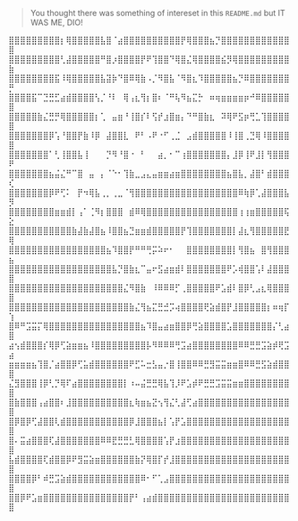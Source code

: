 > You thought there was something of intereset in this `README.md` but IT WAS ME, DIO!

⣿⣿⣿⣿⣿⣿⣿⣿⣿⡆⢿⣿⣿⣿⣿⣿⣧⣿⠈⣴⣿⣿⣿⣿⣿⣿⣿⣿⣿⣿⡟⢿⣿⣿⣿⣦⡙⣿⣿⣿⣿⣿⣿⣿⣿⣿⣿⣿⣿⣿
⣿⣿⣿⣿⣿⣿⣿⣿⣿⢃⣼⣿⣿⣿⣿⣿⠛⣿⡰⣿⣿⣿⣿⡟⠟⢹⣿⣿⠙⢿⣿⣌⢿⣿⣿⣿⣿⣮⡻⢿⣿⣿⣿⣿⣿⣿⣿⣿⣿⣷
⣿⣿⣿⣿⣿⣿⣿⣿⣯⠸⢿⣿⣿⣿⣿⣿⣧⣽⡷⠙⣿⠿⢿⣷⠠⡈⠻⣿⣧⠈⠻⣿⣆⠹⣿⣿⣿⣿⣿⣦⡙⠿⣿⣿⣿⣿⣿⣿⣿⡛
⣿⣿⣿⣿⣯⠉⣙⣛⣋⣴⣾⣿⣿⣿⣿⢣⡈⠘⠇⠀⢿⢠⣆⢻⡆⣿⠆⠈⠛⢧⠻⣦⣍⡓⠀⠶⢶⣶⣶⣶⣶⡶⠚⠿⣿⣿⣿⣿⣿⣿
⣿⣿⣿⣿⣿⣷⣌⣛⡛⢿⣿⣿⣿⣿⣿⡆⢁⠀⣤⣶⠘⢸⣿⡎⠇⢫⡞⣰⣿⣶⡄⠙⠛⣿⣷⣆⠀⠽⢿⠟⣫⡶⢛⣁⢹⣿⣿⣿⣿⣿
⣿⣿⣿⣿⣿⣿⣿⡿⢡⠘⣿⣿⡟⣷⠸⡿⠀⣼⣿⣿⣇⠀⠟⠃⠠⠟⠐⠋⢀⣈⠀⣠⣾⣿⣿⣿⣿⣿⠸⢸⣿⢀⣙⢿⠸⣿⣿⣿⣿⣿
⣿⣿⣿⣿⣿⣿⣿⠁⢃⢸⣿⣿⣧⢸⠀⠀⠀⡙⠻⠘⣿⠐⠀⠃⠀⠀⣴⡀⠂⠉⢰⣿⣿⣿⣿⣿⣿⣿⡄⣸⡿⢸⠟⣸⡇⢻⣿⣿⣿⠟
⣿⣿⣿⣿⣿⣿⣿⣦⣬⣌⠛⠉⣿⠀⣤⠀⡄⠈⠑⠂⢹⣷⣀⣠⣄⣤⣶⣶⣴⣶⣿⣿⣿⣿⣿⣿⣿⣿⣦⣿⣧⡀⣼⣿⠃⣾⣿⣿⣿⢎
⣿⣿⣿⣿⣿⣿⣿⡿⠟⢋⠅⠀⡟⠲⢿⣧⢀⡀⢀⣀⠈⢻⣿⣿⣿⣿⣿⣿⣿⣿⣿⣿⣿⣿⣿⣿⣿⣿⣿⣿⠿⢷⡿⢁⣼⣿⣿⣿⣧⡻
⣿⣿⣿⣿⣿⣿⣿⣿⣶⣶⣾⡇⢠⠁⢈⠻⡆⣿⣿⣿⠀⣾⠿⢿⣿⣿⣿⣿⣿⣿⣿⣿⣿⣿⣿⣿⣿⣿⣿⣿⢰⢰⣶⣿⣿⣿⣿⣿⢯⣕
⣿⣿⣿⣿⣿⣿⣿⣿⣿⣿⣿⣷⣼⣷⣼⣿⣦⠸⣿⣿⣦⣙⣶⣶⣾⣿⣿⣿⣿⣿⡟⢹⣿⣿⣿⣿⣿⣿⣿⡇⣼⣆⢻⣿⣿⣿⣿⣿⣟⢿
⣿⣿⣿⣿⣿⣿⣿⣿⣿⣿⣿⣿⣿⣿⣿⣿⣿⣦⠹⣿⣿⡟⠛⠛⢛⡭⠵⠖⠂⠀⠀⣿⣿⣿⣿⣿⣿⣿⣿⡇⢻⣿⣦⠀⣿⢻⣿⣿⣿⣦
⣿⣿⣿⣿⣿⣿⣿⣿⣿⣿⣿⣿⣿⣿⣿⣿⣿⣿⣧⡙⣿⣷⣆⠉⣤⠖⣫⣴⣶⣾⠇⣿⣿⣿⣿⣿⣿⣿⠟⡡⢾⣿⣿⢡⠇⣼⣿⣿⣿⣿
⣿⣿⣿⣿⣿⣿⣿⣿⣿⣿⣿⣿⣿⣿⣿⣿⣿⣿⣿⣿⣌⠻⣿⣷⠀⠸⠿⠿⠿⡋⢀⣿⣿⣿⣿⣿⠟⣡⣾⠇⣿⡿⢃⣠⣆⢿⣿⣿⣿⣿
⣿⣿⣿⣿⣿⣿⣿⣿⣿⣿⣿⣿⣿⣿⣿⣿⣿⣿⣿⣿⣿⣷⣌⢻⣦⣍⣛⣚⡩⢴⣿⣿⣿⣿⢟⣵⣾⣿⡟⣸⣿⣿⣿⣿⣿⡆⠶⢶⡏⢱
⣿⠿⠛⣩⣭⡍⢿⣿⣿⣿⣿⣿⣿⣿⣿⣿⣿⣿⣿⣿⣿⣿⣿⣦⠹⣿⣤⣴⣶⣿⣿⡿⢛⣵⣿⣿⣿⣿⣡⣿⣿⣿⣿⣿⣿⣿⡌⢃⣴⣿
⣴⢢⣾⣿⣿⣿⡎⢿⡿⢋⣵⣶⣶⣦⠸⣿⣿⣿⣿⣿⣿⣿⣿⣿⡧⠻⠿⠿⠿⢛⣩⣴⣿⣿⣿⣿⣿⣿⣿⣿⠿⠿⣛⣛⣩⣵⡾⢟⣩⣴
⣶⣶⣶⣶⣦⢹⣿⡈⣴⣿⣿⡿⢋⣥⣾⣿⣿⣿⣿⣿⣿⠟⣋⠥⣒⣣⣤⡐⣿⢸⣿⣿⠿⠿⣛⣻⣭⣭⣶⣶⣿⠿⠿⣛⣫⣵⣾⣿⣿⣿
⣌⣻⣿⣿⣿⢸⡿⢃⡙⢿⠏⣴⣿⣿⣿⣿⣿⣿⣿⣿⡇⠰⠤⣬⣛⣛⢿⣧⢹⡸⠟⣡⡾⠟⣛⣛⣩⣭⣭⣶⣶⣿⣿⣿⣿⣿⣿⣿⣿⣿
⣿⣷⣿⣿⣿⢠⣴⣿⣿⠆⣸⣿⣿⣿⣿⣿⣿⣿⣿⣿⣿⣆⢷⣶⣦⣝⢢⢻⣌⢃⣼⢋⣴⣿⣿⣿⣿⣿⣿⣿⣿⣿⣿⣿⣿⣿⣿⣿⣿⣿
⣿⡿⣿⡿⢋⣼⣿⣿⢇⣾⣿⣿⣿⣿⣿⣿⣿⣿⣿⣿⣿⡿⣸⣿⣿⣿⣦⡇⢡⡟⣡⣿⣿⣿⣿⣿⣿⣿⣿⣿⣿⣿⣿⣿⣿⣿⣿⣿⣿⣿
⣿⠄⣭⣴⣿⣿⣿⢏⣼⣿⣿⣿⣿⣿⣿⣿⠿⠿⣟⣛⣛⣃⢿⣿⣿⣿⣿⢡⡟⣰⣿⣿⣿⣿⣿⣿⣿⣿⣿⣿⣿⣿⣿⣿⣿⣿⣿⣿⣿⣿
⣧⣾⣿⣿⣿⣿⢏⣾⣿⣿⡿⠟⣻⣭⣵⣶⣿⣿⣿⣿⣿⣿⣷⡝⢿⣿⡏⡞⣸⣿⣿⣿⣿⣿⣿⣿⣿⣿⣿⣿⣿⣿⣿⣿⣿⣿⣿⣿⣿⣿
⣿⣿⣿⣿⡿⠃⠾⣛⣩⣵⣾⣿⣿⣿⣿⣿⣿⣿⣿⣿⣿⣿⣿⠿⠂⠋⢁⣠⣿⣿⣿⣿⣿⣿⣿⣿⣿⣿⣿⣿⣿⣿⣿⣿⣿⣿⣿⣿⣿⣿
⣿⣿⡿⠟⣡⣶⣿⣿⣿⣿⣿⣿⣿⣿⣿⣿⣿⣿⣿⣿⣿⡟⠃⢠⣴⣾⣿⣿⣿⣿⣿⣿⣿⣿⣿⣿⣿⣿⣿⣿⣿⣿⣿⣿⣿⣿⣿⣿⣿⣿

<!---
tomasealegre/tomasealegre is a ✨ special ✨ repository because its `README.md` (this file) appears on your GitHub profile.
You can click the Preview link to take a look at your changes.
--->
